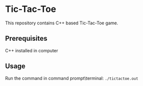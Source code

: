 # Tic-Tac-Toe

This repository contains C++ based Tic-Tac-Toe game.

## Prerequisites

C++ installed in computer

## Usage

Run the command in command prompt\terminal:
`./tictactoe.out`